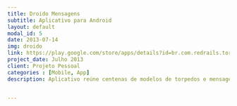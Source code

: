 ```yaml
---
title: Droido Mensagens
subtitle: Aplicativo para Android
layout: default
modal_id: 5
date: 2013-07-14
img: droido
link: https://play.google.com/store/apps/details?id=br.com.redrails.torpedos
project_date: Julho 2013
client: Projeto Pessoal
categories : [Mobile, App]
description: Aplicativo reúne centenas de modelos de torpedos e mensagens prontas selecionadas divididas em categorias. Utiliza sincronismos de dados com servidor, armazenamento off-line, paginação inteligente, compartilhamento com redes sociais, análise de estatísticas. Aplicativo totalmente nativo e otimizado para o mínimo consumo de memória e consumo de espaço em disco. Além disso, utiliza design que segue as regras do Google, moderno e intuitivo.


---
```

